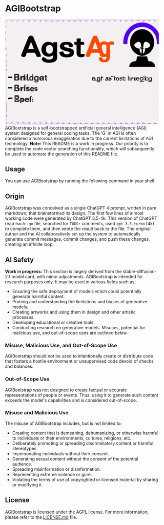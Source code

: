 # AGIBootstrap
![AGIBootstrap banner by DALL-E](docs/images/agib-dalle.jpg) AGIBootstrap is a self-bootstrapped artificial general intelligence (AGI) system designed for general coding tasks. The 'G' in AGI is often considered a humorous exaggeration due to the current limitations of AGI technology. **Note:** This README is a work in progress. Our priority is to complete the code vector searching functionality, which will subsequently be used to automate the generation of this README file.
## Usage
You can use AGIBootstrap by running the following command in your shell:
## Origin
AGIBootstrap was conceived as a single ChatGPT 4 prompt, written in pure markdown, that brainstormed its design. The first few lines of almost working code were generated by ChatGPT 3.5-4k. This version of ChatGPT read each `.go` file, searched for `TODO:` comments, used `gpt-3.5-turbo` (4k) to complete them, and then wrote the result back to the file. The original author and the AI collaboratively set up the system to automatically generate commit messages, commit changes, and push these changes, creating an infinite loop.
## AI Safety
**Work in progress:** This section is largely derived from the stable-diffusion-2.1 model card, with minor adjustments. AGIBootstrap is intended for research purposes only. It may be used in various fields such as:
- Ensuring the safe deployment of models which could potentially generate harmful content.
- Probing and understanding the limitations and biases of generative models.
- Creating artworks and using them in design and other artistic processes.
- Developing educational or creative tools.
- Conducting research on generative models. Misuses, potential for malicious use, and out-of-scope uses are outlined below.
### Misuse, Malicious Use, and Out-of-Scope Use
AGIBootstrap should not be used to intentionally create or distribute code that fosters a hostile environment or unsupervised code devoid of checks and balances.
### Out-of-Scope Use
AGIBootstrap was not designed to create factual or accurate representations of people or events. Thus, using it to generate such content exceeds the model's capabilities and is considered out-of-scope.
### Misuse and Malicious Use
The misuse of AGIBootstrap includes, but is not limited to:
- Creating content that is demeaning, dehumanizing, or otherwise harmful to individuals or their environments, cultures, religions, etc.
- Deliberately promoting or spreading discriminatory content or harmful stereotypes.
- Impersonating individuals without their consent.
- Generating sexual content without the consent of the potential audience.
- Spreading misinformation or disinformation.
- Representing extreme violence or gore.
- Violating the terms of use of copyrighted or licensed material by sharing or modifying it.
## License
AGIBootstrap is licensed under the AGPL license. For more information, please refer to the [LICENSE.md](LICENSE) file.